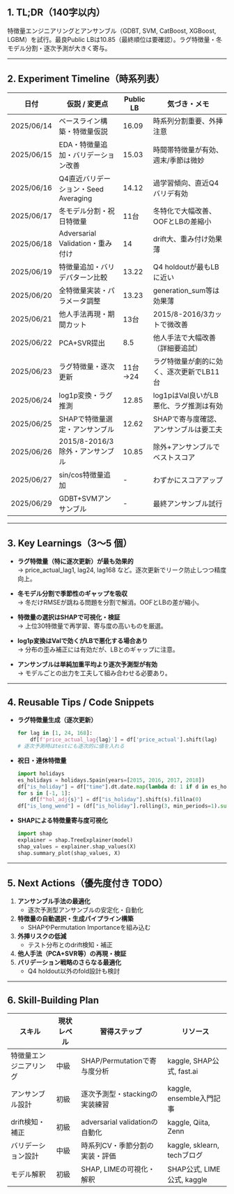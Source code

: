 ## 1. TL;DR（140字以内）

特徴量エンジニアリングとアンサンブル（GDBT, SVM, CatBoost, XGBoost, LGBM）を試行。最良Public LBは10.85（最終順位は要確認）。ラグ特徴量・冬モデル分割・逐次予測が大きく寄与。

---

## 2. Experiment Timeline（時系列表）
| 日付      | 仮説 / 変更点                                   | Public LB   | 気づき・メモ                                 |
|-----------|------------------------------------------------|-------------|----------------------------------------------|
| 2025/06/14| ベースライン構築・特徴量仮説                    | 16.09       | 時系列分割重要、外挿注意                     |
| 2025/06/15| EDA・特徴量追加・バリデーション改善             | 15.03       | 時間帯特徴量が有効、週末/季節は微妙          |
| 2025/06/16| Q4直近バリデーション・Seed Averaging            | 14.12       | 過学習傾向、直近Q4バリデ有効                 |
| 2025/06/17| 冬モデル分割・祝日特徴量                        | 11台        | 冬特化で大幅改善、OOFとLBの差縮小            |
| 2025/06/18| Adversarial Validation・重み付け                | 14          | drift大、重み付け効果薄                     |
| 2025/06/19| 特徴量追加・バリデパターン比較                  | 13.22       | Q4 holdoutが最もLBに近い                    |
| 2025/06/20| 全特徴量実装・パラメータ調整                    | 13.23       | generation_sum等は効果薄                    |
| 2025/06/21| 他人手法再現・期間カット                        | 13台        | 2015/8-2016/3カットで微改善                 |
| 2025/06/22| PCA+SVR提出                                    | 8.5         | 他人手法で大幅改善（詳細要追試）            |
| 2025/06/23| ラグ特徴量・逐次更新                            | 11台→24     | ラグ特徴量が劇的に効く、逐次更新でLB11台     |
| 2025/06/24| log1p変換・ラグ推測                             | 12.85       | log1pはVal良いがLB悪化、ラグ推測は有効       |
| 2025/06/25| SHAPで特徴量選定・アンサンブル                  | 12.62       | SHAPで寄与度確認、アンサンブルは要工夫      |
| 2025/06/26| 2015/8-2016/3除外・アンサンブル                 | 10.85       | 除外+アンサンブルでベストスコア             |
| 2025/06/27| sin/cos特徴量追加                               | -           | わずかにスコアアップ                        |
| 2025/06/29| GDBT+SVMアンサンブル                            | -           | 最終アンサンブル試行                        |

---

## 3. Key Learnings（3〜5 個）

- **ラグ特徴量（特に逐次更新）が最も効果的**  
  → price_actual_lag1, lag24, lag168 など。逐次更新でリーク防止しつつ精度向上。

- **冬モデル分割で季節性のギャップを吸収**  
  → 冬だけRMSEが跳ねる問題を分割で解消。OOFとLBの差が縮小。

- **特徴量の選択はSHAPで可視化・検証**  
  → 上位30特徴量で再学習、寄与度の高いものを厳選。

- **log1p変換はValで効くがLBで悪化する場合あり**  
  → 分布の歪み補正には有効だが、LBとのギャップに注意。

- **アンサンブルは単純加重平均より逐次予測型が有効**  
  → モデルごとの出力を工夫して組み合わせる必要あり。

---

## 4. Reusable Tips / Code Snippets

- **ラグ特徴量生成（逐次更新）**
  ```python
  for lag in [1, 24, 168]:
      df[f'price_actual_lag{lag}'] = df['price_actual'].shift(lag)
  # 逐次予測時はtestにも逐次的に値を入れる
  ```

- **祝日・連休特徴量**
  ```python
  import holidays
  es_holidays = holidays.Spain(years=[2015, 2016, 2017, 2018])
  df["is_holiday"] = df["time"].dt.date.map(lambda d: 1 if d in es_holidays else 0)
  for s in [-1, 1]:
      df[f"hol_adj{s}"] = df["is_holiday"].shift(s).fillna(0)
  df["is_long_wend"] = (df["is_holiday"].rolling(3, min_periods=1).sum() >= 2).astype(int)
  ```

- **SHAPによる特徴量寄与度可視化**
  ```python
  import shap
  explainer = shap.TreeExplainer(model)
  shap_values = explainer.shap_values(X)
  shap.summary_plot(shap_values, X)
  ```

---

## 5. Next Actions（優先度付き TODO）

1. **アンサンブル手法の最適化**  
   - 逐次予測型アンサンブルの安定化・自動化
2. **特徴量の自動選択・生成パイプライン構築**  
   - SHAPやPermutation Importanceを組み込む
3. **外挿リスクの低減**  
   - テスト分布とのdrift検知・補正
4. **他人手法（PCA+SVR等）の再現・検証**
5. **バリデーション戦略のさらなる最適化**  
   - Q4 holdout以外のfold設計も検討

---

## 6. Skill-Building Plan

| スキル                | 現状レベル | 習得ステップ                           | リソース                        |
|-----------------------|------------|----------------------------------------|---------------------------------|
| 特徴量エンジニアリング| 中級       | SHAP/Permutationで寄与度分析           | kaggle, SHAP公式, fast.ai       |
| アンサンブル設計      | 初級       | 逐次予測型・stackingの実装練習         | kaggle, ensemble入門記事        |
| drift検知・補正       | 初級       | adversarial validationの自動化         | kaggle, Qiita, Zenn             |
| バリデーション設計    | 中級       | 時系列CV・季節分割の実装・評価         | kaggle, sklearn, techブログ     |
| モデル解釈            | 初級       | SHAP, LIMEの可視化・解釈               | SHAP公式, LIME公式, kaggle      |
